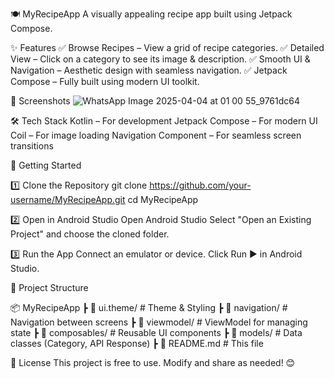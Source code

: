 🍽️ MyRecipeApp
A visually appealing recipe app built using Jetpack Compose.

✨ Features
✅ Browse Recipes – View a grid of recipe categories.
✅ Detailed View – Click on a category to see its image & description.
✅ Smooth UI & Navigation – Aesthetic design with seamless navigation.
✅ Jetpack Compose – Fully built using modern UI toolkit.

📸 Screenshots
![WhatsApp Image 2025-04-04 at 01 00 55_9761dc64](https://github.com/user-attachments/assets/a1075a95-2f9d-4479-9c64-460e7dce5d3b)


🛠️ Tech Stack
Kotlin – For development
Jetpack Compose – For modern UI
Coil – For image loading
Navigation Component – For seamless screen transitions

🚀 Getting Started

1️⃣ Clone the Repository
git clone https://github.com/your-username/MyRecipeApp.git
cd MyRecipeApp

2️⃣ Open in Android Studio
Open Android Studio
Select "Open an Existing Project" and choose the cloned folder.

3️⃣ Run the App
Connect an emulator or device.
Click Run ▶ in Android Studio.

📂 Project Structure

📦 MyRecipeApp
 ┣ 📂 ui.theme/      # Theme & Styling
 ┣ 📂 navigation/    # Navigation between screens
 ┣ 📂 viewmodel/     # ViewModel for managing state
 ┣ 📂 composables/   # Reusable UI components
 ┣ 📂 models/        # Data classes (Category, API Response)
 ┣ 📝 README.md      # This file


📜 License
This project is free to use. Modify and share as needed! 😊
